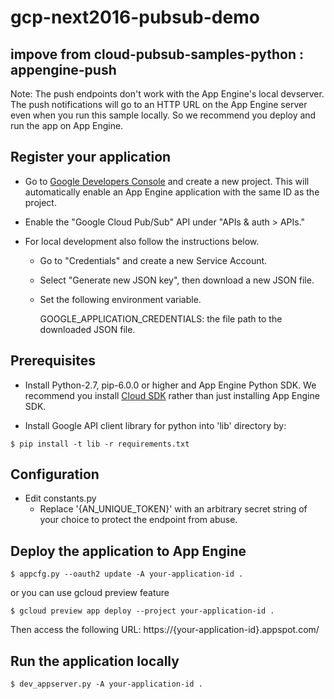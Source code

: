 # gcp-next2016-pubsub-demo

## ỉmpove from cloud-pubsub-samples-python : appengine-push

Note: The push endpoints don't work with the App Engine's local
devserver. The push notifications will go to an HTTP URL on the App
Engine server even when you run this sample locally. So we recommend
you deploy and run the app on App Engine.

## Register your application

- Go to
  [Google Developers Console](https://console.developers.google.com/project)
  and create a new project. This will automatically enable an App
  Engine application with the same ID as the project.

- Enable the "Google Cloud Pub/Sub" API under "APIs & auth > APIs."

- For local development also follow the instructions below.

  - Go to "Credentials" and create a new Service Account.

  - Select "Generate new JSON key", then download a new JSON file.

  - Set the following environment variable.

    GOOGLE_APPLICATION_CREDENTIALS: the file path to the downloaded JSON file.

## Prerequisites

- Install Python-2.7, pip-6.0.0 or higher and App Engine Python SDK.
  We recommend you install
  [Cloud SDK](https://developers.google.com/cloud/sdk/) rather than
  just installing App Engine SDK.

- Install Google API client library for python into 'lib' directory by:

```
$ pip install -t lib -r requirements.txt
```

## Configuration

- Edit constants.py
    - Replace '{AN_UNIQUE_TOKEN}' with an arbitrary secret string of
      your choice to protect the endpoint from abuse.

## Deploy the application to App Engine

```
$ appcfg.py --oauth2 update -A your-application-id .
```

or you can use gcloud preview feature

```
$ gcloud preview app deploy --project your-application-id .
```

Then access the following URL:
  https://{your-application-id}.appspot.com/

## Run the application locally

```
$ dev_appserver.py -A your-application-id .
```
